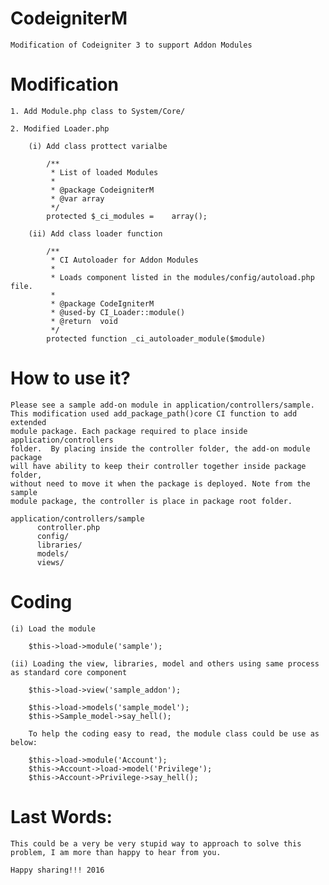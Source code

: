 # CodeigniterM

	Modification of Codeigniter 3 to support Addon Modules

# Modification

	1. Add Module.php class to System/Core/

	2. Modified Loader.php

		(i) Add class prottect varialbe 
	
		   	/**
			 * List of loaded Modules
	   	 	 *
			 * @package CodeigniterM
			 * @var	array
			 */
			protected $_ci_modules =	array();

		(ii) Add class loader function
	
			/**
			 * CI Autoloader for Addon Modules
			 *
			 * Loads component listed in the modules/config/autoload.php file.
			 *
			 * @package CodeIgniterM 
			 * @used-by	CI_Loader::module()
			 * @return	void
			 */
			protected function _ci_autoloader_module($module)
	
# How to use it?
	
	Please see a sample add-on module in application/controllers/sample.
	This modification used add_package_path()core CI function to add extended
	module package. Each package required to place inside application/controllers
	folder.  By placing inside the controller folder, the add-on module package
	will have ability to keep their controller together inside package folder,
	without need to move it when the package is deployed. Note from the sample
	module package, the controller is place in package root folder.
	
	application/controllers/sample
	      controller.php
	      config/
	      libraries/
	      models/
	      views/
	      
# Coding

	(i) Load the module
	
		$this->load->module('sample');
	
	(ii) Loading the view, libraries, model and others using same process as standard core component
	
		$this->load->view('sample_addon');
	
		$this->load->models('sample_model');
		$this->Sample_model->say_hell();
	
		To help the coding easy to read, the module class could be use as below:
		
		$this->load->module('Account');
		$this->Account->load->model('Privilege');
		$this->Account->Privilege->say_hell();

# Last Words:

	This could be a very be very stupid way to approach to solve this problem, I am more than happy to hear from you.
	
	Happy sharing!!! 2016
	